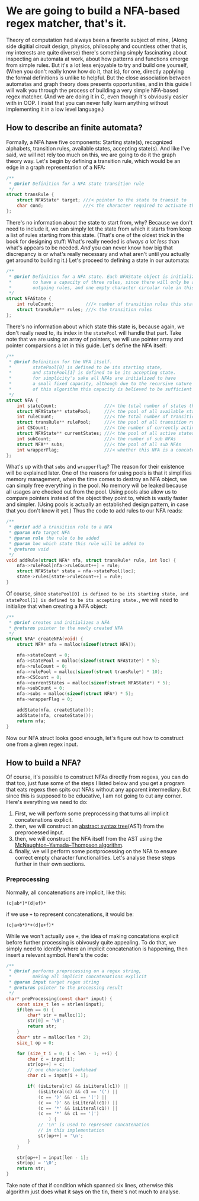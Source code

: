 # We are going to build a NFA-based regex matcher, that's it.
Theory of computation had always been a favorite subject of mine, (Along side digitial circuit design, physics, philosophy and countless other that is, my interests are quite diverse) there's something simply fascinating about inspecting an automata at work, about how patterns and functions emerge from simple rules. 
But it's a lot less enjoyable to try and build one yourself, (When you don't really know how do it, that is), for one, directly applying the formal definitions is unlike to helpful. 
But the close association between automatas and graph theory does presents opportunities, and in this guide I will walk you through the process of building a very simple NFA-based regex matcher. (And we are doing it in C, even though it's obviously easier with in OOP. I insist that you can never fully learn anything without implementing it in a low level language.)
## How to describe an finite automata?
Formally, a NFA have five components: Starting state(s), recognized alphabets, transition rules, available states, accepting state(s). 
And like I've said, we will not rely too much on this, we are going to do it the graph theory way. 
Let's begin by defining a transition rule, which would be an edge in a graph representation of a NFA:
```c
/**
 * @brief Definition for a NFA state transition rule
 */
struct transRule {
    struct NFAState* target; ///< pointer to the state to transit to
    char cond;               ///< the character required to activate this transition
};
```
There's no information about the state to start from, why? Because we don't need to include it, 
we can simply let the state from which it starts from keep a list of rules starting from this state.
(That's one of the oldest trick in the book for designing stuff: What's really needed is _always a lot less_ than what's appears to be needed. 
_And_ you can never know how big that discrepancy is or what's really necessary and what aren't until you actually get around to building it.)
Let's proceed to defining a state in our automata:
```c
/**
 * @brief Definition for a NFA state. Each NFAState object is initialized
 *        to have a capacity of three rules, since there will only be at most two
 *        outgoing rules, and one empty character circular rule in this algorithm
 */
struct NFAState {
    int ruleCount;            ///< number of transition rules this state have
    struct transRule** rules; ///< the transition rules
};
```
There's no information about which state this state is, because again, we don't really need to, 
its index in the `statePool` will handle that part. 
Take note that we are using an array of pointers, we will use pointer array and pointer comparsions a lot in this guide.
Let's define the NFA itself:
```c
/**
 * @brief Definition for the NFA itself.
 *        statePool[0] is defined to be its starting state,
 *        and statePool[1] is defined to be its accepting state.
 *        for simplicity's sake all NFAs are initialized to have
 *        a small fixed capacity, although due to the recursive nature
 *        of this algorithm this capacity is believed to be sufficient
 */
struct NFA {
    int stateCount;                  ///< the total number of states this NFA have
    struct NFAState** statePool;     ///< the pool of all available states
    int ruleCount;                   ///< the total number of transition rules in this NFA
    struct transRule** rulePool;     ///< the pool of all transition rules
    int CSCount;                     ///< the number of currently active states
    struct NFAState** currentStates; ///< the pool of all active states
    int subCount;                    ///< the number of sub NFAs
    struct NFA** subs;               ///< the pool of all sub NFAs
    int wrapperFlag;                 ///< whether this NFA is a concatenation wrapper
};
```
What's up with that `subs` and `wrapperflag`? The reason for their existence will be explained later.
One of the reasons for using pools is that it simplifies memory management, 
when the time comes to destroy an NFA object, we can simply free everything in the pool.
No memory will be leaked because all usages are checked out from the pool.
Using pools also allow us to compare pointers instead of the object they point to, which is vastly faster and simpler.
(Using pools is actually an established design pattern, in case that you don't know it yet.)
Thus the code to add rules to our NFA reads:
```c
/**
 * @brief add a transition rule to a NFA
 * @param nfa target NFA
 * @param rule the rule to be added
 * @param loc which state this rule will be added to
 * @returns void
 */
void addRule(struct NFA* nfa, struct transRule* rule, int loc) {
    nfa->rulePool[nfa->ruleCount++] = rule;
    struct NFAState* state = nfa->statePool[loc];
    state->rules[state->ruleCount++] = rule;
}
```
Of course, since `statePool[0] is defined to be its starting state, and statePool[1] is defined to be its accepting state.`,
we will need to initialize that when creating a NFA object:
```c
/**
 * @brief creates and initializes a NFA
 * @returns pointer to the newly created NFA
 */
struct NFA* createNFA(void) {
    struct NFA* nfa = malloc(sizeof(struct NFA));

    nfa->stateCount = 0;
    nfa->statePool = malloc(sizeof(struct NFAState*) * 5);
    nfa->ruleCount = 0;
    nfa->rulePool = malloc(sizeof(struct transRule*) * 10);
    nfa->CSCount = 0;
    nfa->currentStates = malloc(sizeof(struct NFAState*) * 5);
    nfa->subCount = 0;
    nfa->subs = malloc(sizeof(struct NFA*) * 5);
    nfa->wrapperFlag = 0;

    addState(nfa, createState());
    addState(nfa, createState());
    return nfa;
}
```
Now our NFA struct looks good enough, let's figure out how to construct one from a given regex input.
## How to build a NFA?
Of course, it's possible to construct NFAs directly from regexs, you can do that too, 
just fuse some of the steps I listed below and you get a program that eats regexs then spits out NFAs without any apparent intermediary.
But since this is supposed to be educative, I am not going to cut any corner. Here's everything we need to do:
1. First, we will perform some preprocessing that turns all implicit concatenations explicit.
2. then, we will construct an [abstract syntax tree](https://en.wikipedia.org/wiki/Abstract_syntax_tree)(AST) from the preprocessed input.
3. then, we will construct the NFA itself from the AST using the [McNaughton–Yamada–Thompson algorithm](https://en.wikipedia.org/wiki/Thompson%27s_construction).
4. finally, we will perform some postprocessing on the NFA to ensure correct empty character functionalities.
Let's analyse these steps further in their own sections.
### Preprocessing
Normally, all concatenations are implicit, like this:
```
(c|ab*)*(d|ef)*
```
if we use `+` to represent concatenations, it would be:
```
(c|a+b*)*+(d|e+f)*
```
While we won't actually use `+`, the idea of making concatations explicit 
before further processing is obivously quite appealing.
To do that, we simply need to identify where an implicit concatenation is happening, 
then insert a relevant symbol. Here's the code:
```c
/**
 * @brief performs preprocessing on a regex string,
 *        making all implicit concatenations explicit
 * @param input target regex string
 * @returns pointer to the processing result
 */
char* preProcessing(const char* input) {
    const size_t len = strlen(input);
    if(len == 0) {
        char* str = malloc(1);
        str[0] = '\0';
        return str;
    }
    char* str = malloc(len * 2);
    size_t op = 0;

    for (size_t i = 0; i < len - 1; ++i) {
        char c = input[i];
        str[op++] = c;
        // one character lookahead
        char c1 = input[i + 1];

        if( (isLiteral(c) && isLiteral(c1)) ||
            (isLiteral(c) && c1 == '(') ||
            (c == ')' && c1 == '(') ||
            (c == ')' && isLiteral(c1)) ||
            (c == '*' && isLiteral(c1)) ||
            (c == '*' && c1 == '(')
                ) {
            // '\n' is used to represent concatenation
            // in this implementation
            str[op++] = '\n';
        }
    }

    str[op++] = input[len - 1];
    str[op] = '\0';
    return str;
}
```
Take note of that if condition which spanned six lines, 
otherwise this algorithm just does what it says on the tin, there's not much to analyse.